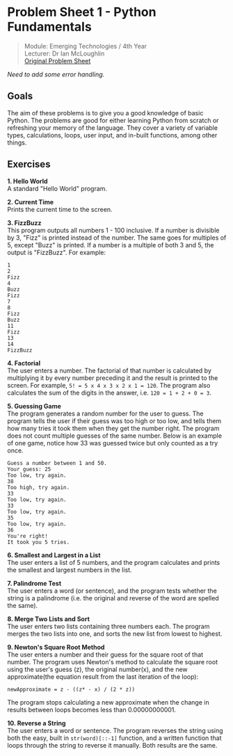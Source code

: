 # Problem Sheet 1 - Python Fundamentals

> Module: Emerging Technologies / 4th Year  
> Lecturer: Dr Ian McLoughlin  
> [Original Problem Sheet](https://github.com/emerging-technologies/emerging-technologies.github.io/blob/master/problems/python-fundamentals.md)

*Need to add some error handling.*

## Goals

The aim of these problems is to give you a good knowledge of basic Python. The problems are good for either learning Python from scratch or refreshing your memory of the language. They cover a variety of variable types, calculations, loops, user input, and in-built functions, among other things.

## Exercises

**1. Hello World**  
A standard "Hello World" program.

**2. Current Time**  
Prints the current time to the screen.

**3. FizzBuzz**  
This program outputs all numbers 1 - 100 inclusive. If a number is divisible by 3, "Fizz" is printed instead of the number. The same goes for multiples of 5, except "Buzz" is printed. If a number is a multiple of both 3 and 5, the output is "FizzBuzz". For example:  
```
1         
2         
Fizz      
4         
Buzz      
Fizz      
7         
8         
Fizz      
Buzz      
11        
Fizz      
13        
14        
FizzBuzz  
```

**4. Factorial**  
The user enters a number. The factorial of that number is calculated by multiplying it by every number preceding it and the result is printed to the screen. For example, `5! = 5 x 4 x 3 x 2 x 1 = 120`. The program also calculates the sum of the digits in the answer, i.e. `120 = 1 + 2 + 0 = 3`.

**5. Guessing Game**  
The program generates a random number for the user to guess. The program tells the user if their guess was too high or too low, and tells them how many tries it took them when they get the number right. The program does not count multiple guesses of the same number. Below is an example of one game, notice how 33 was guessed twice but only counted as a try once.  
```
Guess a number between 1 and 50.  
Your guess: 25                    
Too low, try again.               
38                                
Too high, try again.              
33                                
Too low, try again.               
33                                
Too low, try again.               
35                                
Too low, try again.               
36                                
You're right!                     
It took you 5 tries.              
```

**6. Smallest and Largest in a List**  
The user enters a list of 5 numbers, and the program calculates and prints the smallest and largest numbers in the list.

**7. Palindrome Test**  
The user enters a word (or sentence), and the program tests whether the string is a palindrome (i.e. the original and reverse of the word are spelled the same).

**8. Merge Two Lists and Sort**  
The user enters two lists containing three numbers each. The program merges the two lists into one, and sorts the new list from lowest to highest.

**9. Newton's Square Root Method**  
The user enters a number and their guess for the square root of that number. The program uses Newton's method to calculate the square root using the user's guess (z), the original number(x), and the new approximate(the equation result from the last iteration of the loop):

```
newApproximate = z - ((z* - x) / (2 * z))
```

The program stops calculating a new approximate when the change in results between loops becomes less than 0.00000000001.

**10. Reverse a String**  
The user enters a word or sentence. The program reverses the string using both the easy, built in `str(word)[::-1]` function, and a written function that loops through the string to reverse it manually. Both results are the same.